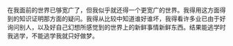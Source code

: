 在我面前的世界已够宽广了，但我似乎就还得一个更宽广的世界。我得用这方面得到的知识证明那方面的疑问。我得从比较中知道谁好谁坏，我得看许多业已由于好询问别人，以及好自己幻想所感觉到的世界上的新鲜事情新鲜东西。结果能逃学时我逃学，不能逃学我就只好做梦。
